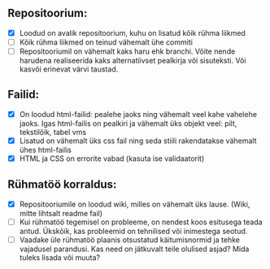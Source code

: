 ## Repositoorium:
- [x] Loodud on avalik repositoorium, kuhu on lisatud kõik rühma liikmed
- [ ] Kõik rühma liikmed on teinud vähemalt ühe commiti
- [ ] Repositooriumil on vähemalt kaks haru ehk branchi. Võite nende harudena realiseerida kaks alternatiivset pealkirja või sisuteksti. Või kasvõi erinevat värvi taustad.

## Failid:
- [x] On loodud html-failid: pealehe jaoks ning vähemalt veel kahe vahelehe jaoks. Igas html-failis on pealkiri ja vähemalt üks objekt veel: pilt, tekstilõik, tabel vms
- [x] Lisatud on vähemalt üks css fail ning seda stiili rakendatakse vähemalt ühes html-failis
- [x] HTML ja CSS on errorite vabad (kasuta ise validaatorit)

## Rühmatöö korraldus:
- [x] Repositooriumile on loodud wiki, milles on vähemalt üks lause. (Wiki, mitte lihtsalt readme fail)
- [ ] Kui rühmatöö tegemisel on probleeme, on nendest koos esitusega teada antud. Ükskõik, kas probleemid on tehnilised või inimestega seotud.
- [ ] Vaadake üle rühmatöö plaanis otsustatud käitumisnormid ja tehke vajadusel parandusi. Kas need on jätkuvalt teile olulised asjad? Mida tuleks lisada või muuta?
